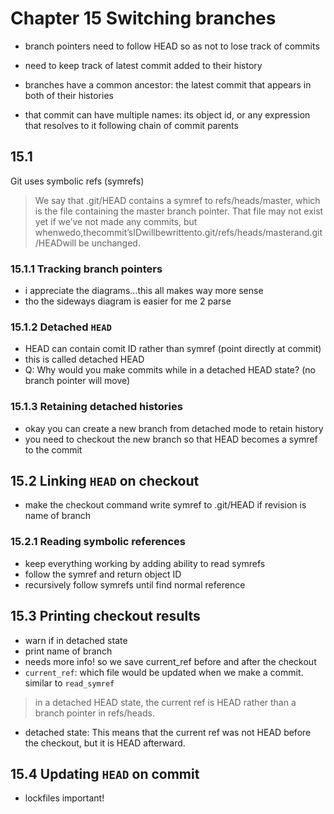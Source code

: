 # Chapter 15 Switching branches

- branch pointers need to follow HEAD so as not to lose track of commits
- need to keep track of latest commit added to their history

- branches have a common ancestor: the latest commit that appears in both of their histories 
- that commit can have multiple names: its object id, or any expression that resolves to it following chain of commit parents

## 15.1
Git uses symbolic refs (symrefs)

> We say that .git/HEAD contains a symref to refs/heads/master, which is the file containing the master branch pointer. That file may not exist yet if we’ve not made any commits, but whenwedo,thecommit’sIDwillbewrittento.git/refs/heads/masterand.git/HEADwill be unchanged.

### 15.1.1 Tracking branch pointers
- i appreciate the diagrams...this all makes way more sense 
- tho the sideways diagram is easier for me 2 parse


### 15.1.2 Detached `HEAD`
- HEAD can contain comit ID rather than symref (point directly at commit)
- this is called detached HEAD
- Q: Why would you make commits while in a detached HEAD state? (no branch pointer will move) 

### 15.1.3 Retaining detached histories
- okay you can create a new branch from detached mode to retain history 
- you need to checkout the new branch so that HEAD becomes a symref to the commit

## 15.2 Linking `HEAD` on checkout
- make the checkout command write symref to .git/HEAD if revision is name of branch 

### 15.2.1 Reading symbolic references
- keep everything working by adding ability to read symrefs
- follow the symref and return object ID
- recursively follow symrefs until find normal reference 

## 15.3 Printing checkout results
- warn if in detached state
- print name of branch
- needs more info! so we save current_ref before and after the checkout 
- `current_ref`: which file would be updated when we make a commit. similar to `read_symref`

> in a detached HEAD state, the current ref is HEAD rather than a branch pointer in refs/heads.

- detached state: This means that the current ref was not HEAD before the checkout, but it is HEAD afterward.


## 15.4 Updating `HEAD` on commit 
- lockfiles important! 

